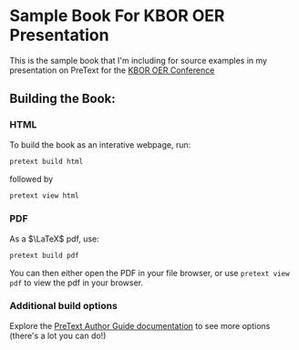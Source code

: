 # Sample Book For KBOR OER Presentation

This is the sample book that I'm including for source examples in my presentation on PreText for the [KBOR OER Conference](https://www.kansasregents.org/academic_affairs/open-educational-resources/oer-conference)

## Building the Book:

### HTML 

To build the book as an interative webpage, run:

```bash
pretext build html
```

followed by 

``` bash
pretext view html
```

### PDF 

As a $\LaTeX$ pdf, use:

``` bash
pretext build pdf
```
You can then either open the PDF in your file browser, or use `pretext view pdf` to view the pdf in your browser.


### Additional build options

Explore the [PreText Author Guide documentation](https://pretextbook.org/doc/guide/html/processing-publisher-stringparam.html) to see more options (there's a lot you can do!)
